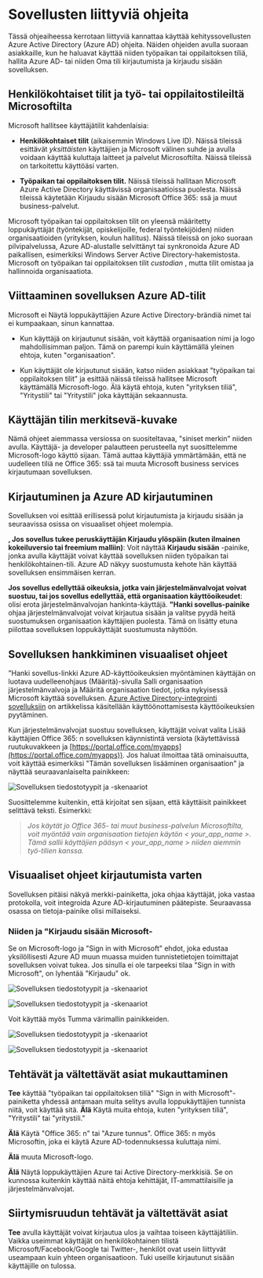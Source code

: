 <properties
   pageTitle="Ohjeet mukauttaminen sovellusten | Microsoft Azure"
   description="Kehittäjän aloittaminen resurssien Azure Active Directory täydellinen opas"
   services="active-directory"
   documentationCenter="dev-center-name"
   authors="msmbaldwin"
   manager="mbaldwin"
   editor=""/>

<tags
   ms.service="active-directory"
   ms.devlang="na"
   ms.topic="article"
   ms.tgt_pltfrm="na"
   ms.workload="identity"
   ms.date="06/23/2016"
   ms.author="mbaldwin"/>


# <a name="branding-guidelines-for-applications"></a>Sovellusten liittyviä ohjeita


Tässä ohjeaiheessa kerrotaan liittyviä kannattaa käyttää kehityssovellusten Azure Active Directory (Azure AD) ohjeita. Näiden ohjeiden avulla suoraan asiakkaille, kun he haluavat käyttää niiden työpaikan tai oppilaitoksen tiliä, hallita Azure AD- tai niiden Oma tili kirjautumista ja kirjaudu sisään sovelluksen.

## <a name="personal-accounts-vs-work-or-school-accounts-from-microsoft"></a>Henkilökohtaiset tilit ja työ- tai oppilaitostileiltä Microsoftilta

Microsoft hallitsee käyttäjätilit kahdenlaisia:

- **Henkilökohtaiset tilit** (aikaisemmin Windows Live ID). Näissä tileissä esittävät *yksittäisten* käyttäjien ja Microsoft välinen suhde ja avulla voidaan käyttää kuluttaja laitteet ja palvelut Microsoftilta. Näissä tileissä on tarkoitettu käyttöäsi varten.

- **Työpaikan tai oppilaitoksen tilit.** Näissä tileissä hallitaan Microsoft Azure Active Directory käyttävissä organisaatioissa puolesta. Näissä tileissä käytetään Kirjaudu sisään Microsoft Office 365: ssä ja muut business-palvelut.

Microsoft työpaikan tai oppilaitoksen tilit on yleensä määritetty loppukäyttäjät (työntekijät, opiskelijoille, federal työntekijöiden) niiden organisaatioiden (yrityksen, koulun hallitus). Näissä tileissä on joko suoraan pilvipalvelussa, Azure AD-alustalle selvittänyt tai synkronoida Azure AD paikallisen, esimerkiksi Windows Server Active Directory-hakemistosta. Microsoft on työpaikan tai oppilaitoksen tilit *custodian* , mutta tilit omistaa ja hallinnoida organisaatiota.

## <a name="referring-to-azure-ad-accounts-in-your-application"></a>Viittaaminen sovelluksen Azure AD-tilit

Microsoft ei Näytä loppukäyttäjien Azure Active Directory-brändiä nimet tai ei kumpaakaan, sinun kannattaa.

- Kun käyttäjä on kirjautunut sisään, voit käyttää organisaation nimi ja logo mahdollisimman paljon. Tämä on parempi kuin käyttämällä yleinen ehtoja, kuten "organisaation".

- Kun käyttäjät ole kirjautunut sisään, katso niiden asiakkaat "työpaikan tai oppilaitoksen tilit" ja esittää näissä tileissä hallitsee Microsoft käyttämällä Microsoft-logo. Älä käytä ehtoja, kuten "yrityksen tiliä", "Yritystili" tai "Yritystili" joka käyttäjän sekaannusta.

## <a name="user-account-pictogram"></a>Käyttäjän tilin merkitsevä-kuvake
Nämä ohjeet aiemmassa versiossa on suositeltavaa, "siniset merkin" niiden avulla. Käyttäjä- ja developer palautteen perusteella nyt suosittelemme Microsoft-logo käyttö sijaan. Tämä auttaa käyttäjiä ymmärtämään, että ne uudelleen tiliä ne Office 365: ssä tai muuta Microsoft business services kirjautumaan sovelluksen.

## <a name="signing-up-and-signing-in-with-azure-ad"></a>Kirjautuminen ja Azure AD kirjautuminen

Sovelluksen voi esittää erillisessä polut kirjautumista ja kirjaudu sisään ja seuraavissa osissa on visuaaliset ohjeet molempia.

**, Jos sovellus tukee peruskäyttäjän Kirjaudu ylöspäin (kuten ilmainen kokeiluversio tai freemium malliin)**: Voit näyttää **Kirjaudu sisään** -painike, jonka avulla käyttäjät voivat käyttää sovelluksen niiden työpaikan tai henkilökohtainen-tili. Azure AD näkyy suostumusta kehote hän käyttää sovelluksen ensimmäisen kerran.

**Jos sovellus edellyttää oikeuksia, jotka vain järjestelmänvalvojat voivat suostuu, tai jos sovellus edellyttää, että organisaation käyttöoikeudet**: olisi erota järjestelmänvalvojan hankinta-käyttäjä. **"Hanki sovellus-painike** ohjaa järjestelmänvalvojat voivat kirjautua sisään ja valitse pyydä heitä suostumuksen organisaation käyttäjien puolesta. Tämä on lisätty etuna piilottaa sovelluksen loppukäyttäjät suostumusta näyttöön.

## <a name="visual-guidance-for-app-acquisition"></a>Sovelluksen hankkiminen visuaaliset ohjeet

"Hanki sovellus-linkki Azure AD-käyttöoikeuksien myöntäminen käyttäjän on luotava uudelleenohjaus (Määritä)-sivulla Salli organisaation järjestelmänvalvoja ja Määritä organisaation tiedot, jotka nykyisessä Microsoft käyttää sovelluksen. [Azure Active Directory-integrointi sovelluksiin](active-directory-integrating-applications.md) on artikkelissa käsitellään käyttöönottamisesta käyttöoikeuksien pyytäminen.

Kun järjestelmänvalvojat suostuu sovelluksen, käyttäjät voivat valita Lisää käyttäjien Office 365: n sovelluksen käynnistintä versiota (käytettävissä ruutukuvakkeen ja [https://portal.office.com/myapps](https://portal.office.com/myapps)). Jos haluat ilmoittaa tätä ominaisuutta, voit käyttää esimerkiksi "Tämän sovelluksen lisääminen organisaation" ja näyttää seuraavanlaiselta painikkeen:

![Sovelluksen tiedostotyypit ja -skenaariot](./media/active-directory-branding-guidelines/add-to-my-org.png)

Suosittelemme kuitenkin, että kirjoitat sen sijaan, että käyttäisit painikkeet selittävä teksti. Esimerkki:
> *Jos käytät jo Office 365- tai muut business-palvelun Microsoftilta, voit myöntää vain organisaation tietojen käytön < your_app_name >. Tämä sallii käyttäjien pääsyn < your_app_name > niiden aiemmin työ-tilien kanssa.*


## <a name="visual-guidance-for-sign-in"></a>Visuaaliset ohjeet kirjautumista varten
Sovelluksen pitäisi näkyä merkki-painiketta, joka ohjaa käyttäjät, joka vastaa protokolla, voit integroida Azure AD-kirjautuminen päätepiste. Seuraavassa osassa on tietoja-painike olisi millaiseksi.

### <a name="pictogram-and-sign-in-with-microsoft"></a>Niiden ja "Kirjaudu sisään Microsoft-
Se on Microsoft-logo ja "Sign in with Microsoft" ehdot, joka edustaa yksilöllisesti Azure AD muun muassa muiden tunnistetietojen toimittajat sovelluksen voivat tukea. Jos sinulla ei ole tarpeeksi tilaa "Sign in with Microsoft", on lyhentää "Kirjaudu" ok.

![Sovelluksen tiedostotyypit ja -skenaariot](./media/active-directory-branding-guidelines/sign-in-with-microsoft-light.png)

![Sovelluksen tiedostotyypit ja -skenaariot](./media/active-directory-branding-guidelines/sign-in-light.png)

Voit käyttää myös Tumma värimallin painikkeiden.

![Sovelluksen tiedostotyypit ja -skenaariot](./media/active-directory-branding-guidelines/sign-in-with-microsoft-dark.png)

![Sovelluksen tiedostotyypit ja -skenaariot](./media/active-directory-branding-guidelines/sign-in-dark.png)

## <a name="branding-dos-and-donts"></a>Tehtävät ja vältettävät asiat mukauttaminen

**Tee** käyttää "työpaikan tai oppilaitoksen tiliä" "Sign in with Microsoft"-painiketta yhdessä antamaan muita selitys avulla loppukäyttäjien tunnista niitä, voit käyttää sitä. **Älä** Käytä muita ehtoja, kuten "yrityksen tiliä", "Yritystili" tai "yritystili."

**Älä** Käytä "Office 365: n" tai "Azure tunnus". Office 365: n myös Microsoftin, joka ei käytä Azure AD-todennuksessa kuluttaja nimi.

**Älä** muuta Microsoft-logo.

**Älä** Näytä loppukäyttäjien Azure tai Active Directory-merkkisiä. Se on kunnossa kuitenkin käyttää näitä ehtoja kehittäjät, IT-ammattilaisille ja järjestelmänvalvojat.

## <a name="navigation-dos-and-donts"></a>Siirtymisruudun tehtävät ja vältettävät asiat

**Tee** avulla käyttäjät voivat kirjautua ulos ja vaihtaa toiseen käyttäjätiliin. Vaikka useimmat käyttäjät on henkilökohtainen tilistä Microsoft/Facebook/Google tai Twitter-, henkilöt ovat usein liittyvät useampaan kuin yhteen organisaatioon. Tuki useille kirjautunut sisään käyttäjille on tulossa.
